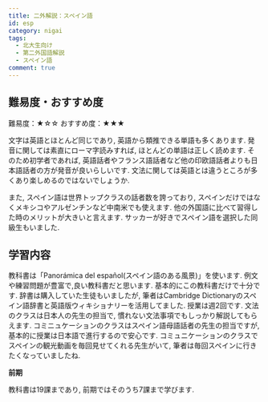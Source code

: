 ```yaml
---
title: 二外解説：スペイン語
id: esp
category: nigai
tags:
  - 北大生向け
  - 第二外国語解説
  - スペイン語
comment: true
---
```

## **難易度・おすすめ度**

難易度：★☆☆
おすすめ度：★★★

文字は英語とほとんど同じであり, 英語から類推できる単語も多くあります. 発音に関しては素直にローマ字読みすれば, ほとんどの単語は正しく読めます. そのため初学者であれば, 英語話者やフランス語話者など他の印欧語話者よりも日本語話者の方が発音が良いらしいです. 文法に関しては英語とは違うところが多くあり楽しめるのではないでしょうか. 

また, スペイン語は世界トップクラスの話者数を誇っており, スペインだけではなくメキシコやアルゼンチンなど中南米でも使えます. 他の外国語に比べて習得した時のメリットが大きいと言えます. サッカーが好きでスペイン語を選択した同級生もいました. 

## 学習内容

教科書は「Panorámica del español(スペイン語のある風景)」を使います. 例文や練習問題が豊富で,良い教科書だと思います. 基本的にこの教科書だけで十分です. 辞書は購入していた生徒もいましたが, 筆者はCambridge Dictionaryのスペイン語辞書と英語版ウィキショナリーを活用してました. 授業は週2回です. 文法のクラスは日本人の先生の担当で, 慣れない文法事項でもしっかり解説してもらえます. コミニュケーションのクラスはスペイン語母語話者の先生の担当ですが, 基本的に授業は日本語で進行するので安心です. コミュニケーションのクラスでスペインの観光動画を毎回見せてくれる先生がいて, 筆者は毎回スペインに行きたくなっていましたね. 

**前期**

教科書は19課まであり, 前期ではそのうち7課まで学びます. 

